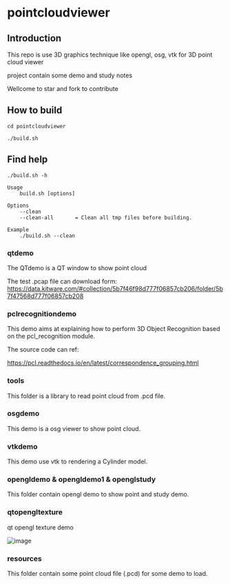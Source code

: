 # pointcloudviewer

## Introduction
This repo is use 3D graphics technique like opengl, osg, vtk for 3D point cloud viewer

project contain some demo and study notes

Wellcome to star and fork to contribute

## How to build 
```
cd pointcloudviewer

./build.sh
```
## Find help
```
./build.sh -h
```
```
Usage
    build.sh [options]

Options
    --clean                                                 
    --clean-all       = Clean all tmp files before building.

Example
    ./build.sh --clean
```

### qtdemo
The QTdemo is a QT window to show point cloud

The test .pcap file can download form: https://data.kitware.com/#collection/5b7f46f98d777f06857cb206/folder/5b7f47568d777f06857cb208

### pclrecognitiondemo
This demo aims at explaining how to perform 3D Object 
Recognition based on the pcl_recognition module.

The source code can ref:

https://pcl.readthedocs.io/en/latest/correspondence_grouping.html

### tools
This folder is a library to read point cloud from .pcd file.

### osgdemo
This demo is a osg viewer to show point cloud.

### vtkdemo
This demo use vtk to rendering a Cylinder model.

### opengldemo & opengldemo1 & openglstudy
This folder contain opengl demo to show point and study demo.

### qtopengltexture
qt opengl texture demo

![image](https://github.com/kangzixiang/pointcloudviewer/assets/27410104/ccdc3068-df19-42dc-9904-3816140c4699)


### resources
This folder contain some point cloud file (.pcd) for some demo to load.
